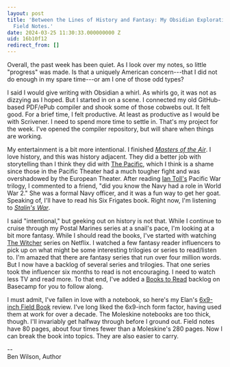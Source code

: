 ```yaml
---
layout: post
title: 'Between the Lines of History and Fantasy: My Obsidian Exploration and Elan
  Field Notes.'
date: 2024-03-25 11:30:33.000000000 Z
uid: 16b10f12
redirect_from: []
---
```

Overall, the past week has been quiet. As I look over my notes, so little "progress" was made. Is that a uniquely American concern---that I did not do enough in my spare time---or am I one of those odd types?  
  
I said I would give writing with Obsidian a whirl. As whirls go, it was not as dizzying as I hoped. But I started in on a scene. I connected my old GitHub-based PDF/ePub compiler and shook some of those cobwebs out. It felt good. For a brief time, I felt productive. At least as productive as I would be with Scrivener. I need to spend more time to settle in. That's my project for the week. I've opened the compiler repository, but will share when things are working.  
  
My entertainment is a bit more intentional. I finished [_Masters of the Air_](https://www.imdb.com/title/tt2640044/). I love history, and this was history adjacent. They did a better job with storytelling than I think they did with [The Pacific](https://www.imdb.com/title/tt0374463/), which I think is a shame since those in the Pacific Theater had a much tougher fight and was overshadowed by the European Theater. After reading [Ian Toll's](https://amzn.to/3ITC0dG) Pacific War trilogy, I commented to a friend, "did you know the Navy had a role in World War 2." She was a formal Navy officer, and it was a fun way to get her goat. Speaking of, I'll have to read his Six Frigates book. Right now, I'm listening to [_Stalin's War_](https://amzn.to/3INIjj8).  
  
 I said "intentional," but geeking out on history is not that. While I continue to cruise through my Postal Marines series at a snail's pace, I'm looking at a bit more fantasy. While I should read the books, I've started with watching [The Witcher](https://www.imdb.com/title/tt5180504/) series on Netflix. I watched a few fantasy reader influencers to pick up on what might be some interesting trilogies or series to read/listen to. I'm amazed that there are fantasy series that run over four million words. But I now have a backlog of several series and trilogies. That one series took the influencer six months to read is not encouraging. I need to watch less TV and read more. To that end, I've added a [Books to Read](https://amzn.to/3PCXkId) backlog on Basecamp for you to follow along.  
  
I must admit, I've fallen in love with a notebook, so here's my Elan's [6x9-inch Field Book](https://amzn.to/3TzwDpa)&nbsp;review. I've long liked the 6x9-inch form factor, having used them at work for over a decade. The Moleskine notebooks are too thick, though. I'll invariably get halfway through before I ground out. Field notes have 80 pages, about four times fewer than a Moleskine's 280 pages. Now I can break the book into topics. They are also easier to carry.  
  

--&nbsp;  
Ben Wilson, Author

